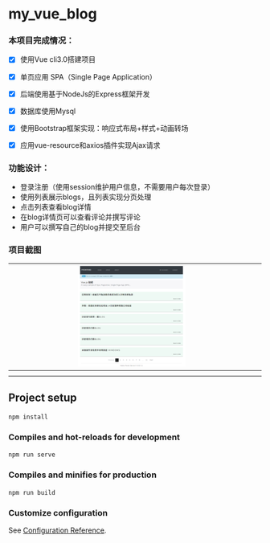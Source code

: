 # my_vue_blog



### 本项目完成情况：

- [x] 使用Vue cli3.0搭建项目
- [x] 单页应用 SPA（Single Page Application）

- [x] 后端使用基于NodeJs的Express框架开发
- [x] 数据库使用Mysql

- [x] 使用Bootstrap框架实现：响应式布局+样式+动画转场
- [x] 应用vue-resource和axios插件实现Ajax请求



### 功能设计：

- 登录注册（使用session维护用户信息，不需要用户每次登录）
- 使用列表展示blogs，且列表实现分页处理
- 点击列表查看blog详情
- 在blog详情页可以查看评论并撰写评论
- 用户可以撰写自己的blog并提交至后台





### 项目截图

| <img src="https://github.com/MasterOrigamii/vue_blog/blob/pics/home_after_login.jpg" width="45%"> |      |
| ------------------------------------------------------------ | ---- |
|                                                              |      |
|                                                              |      |





## Project setup

```
npm install
```

### Compiles and hot-reloads for development
```
npm run serve
```

### Compiles and minifies for production
```
npm run build
```

### Customize configuration
See [Configuration Reference](https://cli.vuejs.org/config/).
